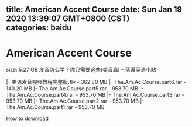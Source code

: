 
title: American Accent Course
date: Sun Jan 19 2020 13:39:07 GMT+0800 (CST)    
categories: baidu
---

# American Accent Course
size: 5.27 GB
 发音怎么学？你只需要这些(美音篇) – 落漫英语小站
 
|- 美语发音视频教程完整版.flv - 362.80 MB
|- The.Am.Ac.Course.part6.rar - 140.20 MB
|- The.Am.Ac.Course.part5.rar - 953.70 MB
|- The.Am.Ac.Course.part4.rar - 953.70 MB
|- The.Am.Ac.Course.part3.rar - 953.70 MB
|- The.Am.Ac.Course.part2.rar - 953.70 MB
|- The.Am.Ac.Course.part1.rar - 953.70 MB

[How to download](https://bpcam.bemobtrk.com/go/2ceec3aa-1ca2-46d6-b9ff-aaa5c184517c?jno=2154)